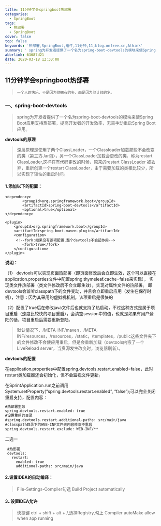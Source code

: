 ```yaml
---
title: 11分钟学会springboot热部署
categories:
  - SpringBoot
tags:
  - 热部署
  - SpringBoot
cover: false
top: false
keywords: '热部署,SpringBoot,组件,11分钟,11,blog.onfree.cn,Athink'
summary: ' spring为开发者提供了一个名为spring-boot-devtools的模块来使Spring Boot应用支持热部署，提高开发者的开发效率，无需.'
abbrlink: 63687d21
date: 2020-03-18 12:30:00
---
```


## 11分钟学会springboot热部署

> `一个人的快乐，不是因为他拥有的多，而是因为他计较的少。`

### 一、spring-boot-devtools

> spring为开发者提供了一个名为spring-boot-devtools的模块来使Spring Boot应用支持热部署，提高开发者的开发效率，无需手动重启Spring Boot应用。

**devtools的原理**

> 深层原理是使用了两个ClassLoader，一个Classloader加载那些不会改变的类（第三方Jar包），另一个ClassLoader加载会更改的类，称为restart ClassLoader,这样在有代码更改的时候，原来的restart ClassLoader 被丢弃，重新创建一个restart ClassLoader，由于需要加载的类相比较少，所以实现了较快的重启时间。

#### 1.添加以下的配置：

    <dependency>
            <groupId>org.springframework.boot</groupId>
            <artifactId>spring-boot-devtools</artifactId>
            <optional>true</optional>
    </dependency>
    
    <plugin>
        <groupId>org.springframework.boot</groupId>
        <artifactId>spring-boot-maven-plugin</artifactId>
        <configuration>
         <!--fork:如果没有该项配置,整个devtools不会起作用-->
            <fork>true</fork>
        </configuration>
    </plugin>


**说明：**

（1） devtools可以实现页面热部署（即页面修改后会立即生效，这个可以直接在application.properties文件中配置spring.thymeleaf.cache=false来实现），
实现类文件热部署（类文件修改后不会立即生效），实现对属性文件的热部署。
即devtools会监听classpath下的文件变动，并且会立即重启应用（发生在保存时机），注意：因为其采用的虚拟机机制，该项重启是很快的

（2）配置了true后在修改java文件后也就支持了热启动，不过这种方式是属于项目重启（速度比较快的项目重启），会清空session中的值，也就是如果有用户登陆的话，项目重启后需要重新登陆。

> 默认情况下，/META-INF/maven，/META-INF/resources，/resources，/static，/templates，/public这些文件夹下的文件修改不会使应用重启，但是会重新加载（devtools内嵌了一个LiveReload server，当资源发生改变时，浏览器刷新）。

**devtools的配置**

在application.properties中配置spring.devtools.restart.enabled=false，此时restart类加载器还会初始化，但不会监视文件更新。

在SprintApplication.run之前调用System.setProperty(“spring.devtools.restart.enabled”, “false”);可以完全关闭重启支持，配置内容： 

```xml
#热部署生效
spring.devtools.restart.enabled: true
#设置重启的目录
#spring.devtools.restart.additional-paths: src/main/java
#classpath目录下的WEB-INF文件夹内容修改不重启
spring.devtools.restart.exclude: WEB-INF/**
```

二选一

```
 #热部署
 devtools:
   restart:
     enabled: true
     additional-paths: src/main/java
```



#### 2.设置IDEA的自动编译：

> File-Settings-Compiler勾选 Build Project automatically

#### 3..设置IDEA允许

> 快捷键 ctrl + shift + alt + /,选择Registry,勾上 Compiler autoMake allow when app running



